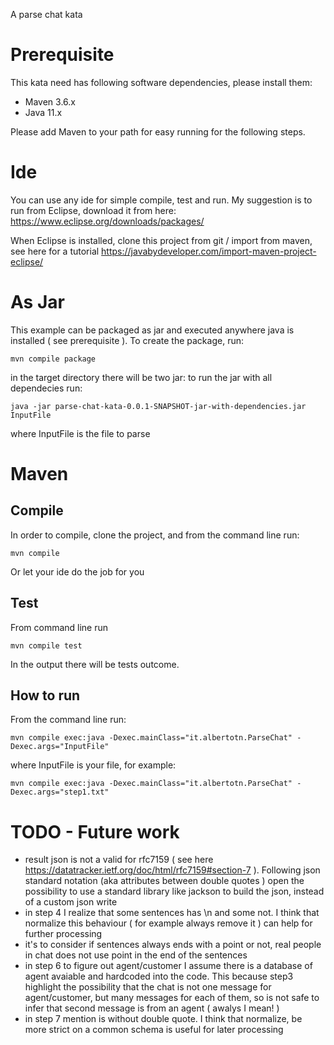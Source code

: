 A parse chat kata

# Prerequisite

This kata need has following software dependencies, please install them:

 - Maven 3.6.x
 - Java 11.x

Please add Maven to your path for easy running for the following steps.

# Ide

You can use any ide for simple compile, test and run. My suggestion is to run from Eclipse, download it from here: https://www.eclipse.org/downloads/packages/

When Eclipse is installed, clone this project from git / import from maven, see here for a tutorial https://javabydeveloper.com/import-maven-project-eclipse/

# As Jar

This example can be packaged as jar and executed anywhere java is installed ( see prerequisite ). To create the package, run:

    mvn compile package
 
in the target directory there will be two jar: to run the jar with all dependecies run: 

    java -jar parse-chat-kata-0.0.1-SNAPSHOT-jar-with-dependencies.jar InputFile
  
where InputFile is the file to parse

# Maven

## Compile

In order to compile, clone the project, and from the command line run:

    mvn compile
  
Or let your ide do the job for you

## Test  

From command line run 

    mvn compile test
  
In the output there will be tests outcome.

## How to run

From the command line  run:

    mvn compile exec:java -Dexec.mainClass="it.albertotn.ParseChat" -Dexec.args="InputFile"
  
where InputFile is your file, for example:

    mvn compile exec:java -Dexec.mainClass="it.albertotn.ParseChat" -Dexec.args="step1.txt"
  
# TODO - Future work

- result json is not a valid for rfc7159 ( see here https://datatracker.ietf.org/doc/html/rfc7159#section-7 ). Following json standard notation (aka attributes between double quotes ) open the possibility to use a standard library like jackson to build the json, instead of a custom json write
- in step 4 I realize that some sentences has \n and some not. I think that normalize this behaviour ( for example always remove it ) can help for further processing
- it's to consider if sentences always ends with a point or not, real people in chat does not use point in the end of the sentences
- in step 6 to figure out agent/customer I assume there is a database of agent avaiable and hardcoded into the code. This because step3 highlight the possibility that the chat is not one message for agent/customer, but many messages for each of them, so is not safe to infer that second message is from an agent ( awalys I mean! )
- in step 7 mention is without double quote. I think that normalize, be more strict on a common schema is useful for later processing
   
  